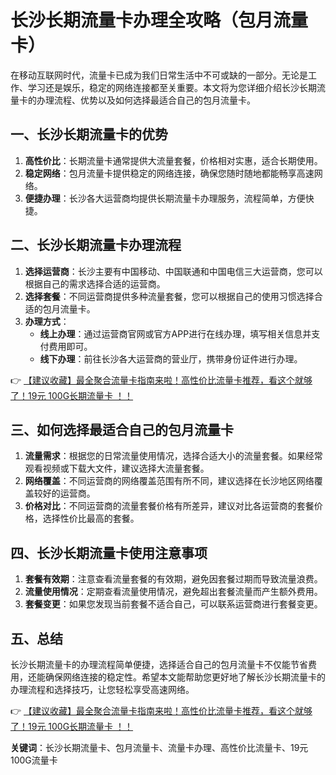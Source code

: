 # 长沙长期流量卡办理全攻略（包月流量卡）

在移动互联网时代，流量卡已成为我们日常生活中不可或缺的一部分。无论是工作、学习还是娱乐，稳定的网络连接都至关重要。本文将为您详细介绍长沙长期流量卡的办理流程、优势以及如何选择最适合自己的包月流量卡。

## 一、长沙长期流量卡的优势

1. **高性价比**：长期流量卡通常提供大流量套餐，价格相对实惠，适合长期使用。
2. **稳定网络**：包月流量卡提供稳定的网络连接，确保您随时随地都能畅享高速网络。
3. **便捷办理**：长沙各大运营商均提供长期流量卡办理服务，流程简单，方便快捷。

## 二、长沙长期流量卡办理流程

1. **选择运营商**：长沙主要有中国移动、中国联通和中国电信三大运营商，您可以根据自己的需求选择合适的运营商。
2. **选择套餐**：不同运营商提供多种流量套餐，您可以根据自己的使用习惯选择合适的包月流量卡。
3. **办理方式**：
   - **线上办理**：通过运营商官网或官方APP进行在线办理，填写相关信息并支付费用即可。
   - **线下办理**：前往长沙各大运营商的营业厅，携带身份证件进行办理。

👉 [【建议收藏】最全聚合流量卡指南来啦！高性价比流量卡推荐，看这个就够了！19元 100G长期流量卡 ！！](https://bit.ly/Liuliangka)

## 三、如何选择最适合自己的包月流量卡

1. **流量需求**：根据您的日常流量使用情况，选择合适大小的流量套餐。如果经常观看视频或下载大文件，建议选择大流量套餐。
2. **网络覆盖**：不同运营商的网络覆盖范围有所不同，建议选择在长沙地区网络覆盖较好的运营商。
3. **价格对比**：不同运营商的流量套餐价格有所差异，建议对比各运营商的套餐价格，选择性价比最高的套餐。

## 四、长沙长期流量卡使用注意事项

1. **套餐有效期**：注意查看流量套餐的有效期，避免因套餐过期而导致流量浪费。
2. **流量使用情况**：定期查看流量使用情况，避免超出套餐流量而产生额外费用。
3. **套餐变更**：如果您发现当前套餐不适合自己，可以联系运营商进行套餐变更。

## 五、总结

长沙长期流量卡的办理流程简单便捷，选择适合自己的包月流量卡不仅能节省费用，还能确保网络连接的稳定性。希望本文能帮助您更好地了解长沙长期流量卡的办理流程和选择技巧，让您轻松享受高速网络。

👉 [【建议收藏】最全聚合流量卡指南来啦！高性价比流量卡推荐，看这个就够了！19元 100G长期流量卡 ！！](https://bit.ly/Liuliangka)

**关键词**：长沙长期流量卡、包月流量卡、流量卡办理、高性价比流量卡、19元100G流量卡